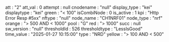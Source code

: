 att
: 
"2"
att_val
: 
0
attempt
: 
null
cnodename
: 
"null"
display_type
: 
"kei"
displaytype
: 
"kei"
green
: 
"< 100"
isCombiNode
: 
0
is_active
: 
1
kpi
: 
"Http Error Resp #5xx"
nftype
: 
"null"
node_name
: 
"CH1NRF01"
node_type
: 
"nrf"
orange
: 
"> 500 AND < 1000"
pool
: 
"G"
red
: 
"> 1000"
succ
: 
null
sw_version
: 
"null"
thresholdId
: 
526
thresholdtype
: 
"LessIsGood"
time_value
: 
"2025-01-27 10:15:00"
type
: 
"NRD"
yellow
: 
"> 100 AND < 500"
